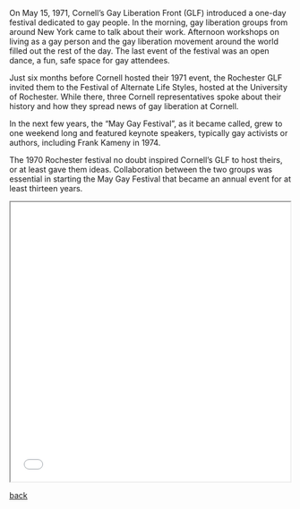On May 15, 1971, Cornell’s Gay Liberation Front (GLF) introduced a one-day festival dedicated to gay people. In the morning, gay liberation groups from around New York came to talk about their work. Afternoon workshops on living as a gay person and the gay liberation movement around the world filled out the rest of the day. The last event of the festival was an open dance, a fun, safe space for gay attendees.

Just six months before Cornell hosted their 1971 event, the Rochester GLF invited them to the Festival of Alternate Life Styles, hosted at the University of Rochester. While there, three Cornell representatives spoke about their history and how they spread news of gay liberation at Cornell. 

In the next few years, the “May Gay Festival”, as it became called, grew to one weekend long and featured keynote speakers, typically gay activists or authors, including Frank Kameny in 1974.

The 1970 Rochester festival no doubt inspired Cornell’s GLF to host theirs, or at least gave them ideas. Collaboration between the two groups was essential in starting the May Gay Festival that became an annual event for at least thirteen years. 


<iframe src="gay-ithaca-map.html" height="500" width="500"></iframe>

[back](https://lizstell.github.io/queer-cornell-map/)
